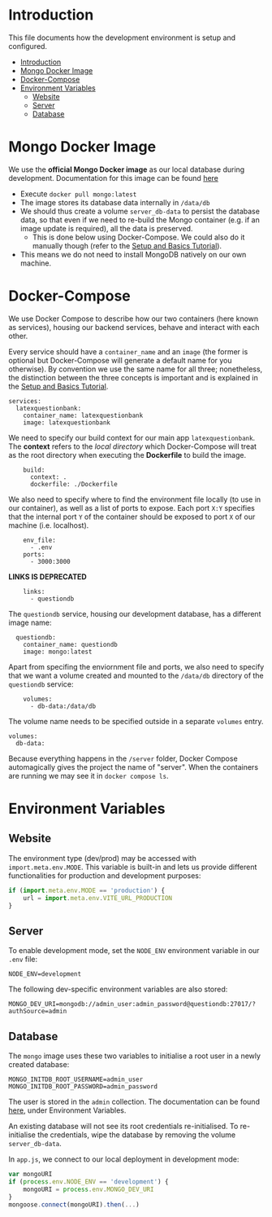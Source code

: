 # Introduction

This file documents how the development environment is setup and configured.

- [Introduction](#introduction)
- [Mongo Docker Image](#mongo-docker-image)
- [Docker-Compose](#docker-compose)
- [Environment Variables](#environment-variables)
  - [Website](#website)
  - [Server](#server)
  - [Database](#database)

# Mongo Docker Image

We use the **official Mongo Docker image** as our local database during development. Documentation for this image can be found [here](https://hub.docker.com/_/mongo)
- Execute `docker pull mongo:latest`
- The image stores its database data internally in `/data/db`
- We should thus create a volume `server_db-data` to persist the database data, so that even if we need to re-build the Mongo container (e.g. if an image update is required), all the data is preserved.
  - This is done below using Docker-Compose. We could also do it manually though (refer to the [Setup and Basics Tutorial](../Server/setup-and-basics-tutorial.md)).
- This means we do not need to install MongoDB natively on our own machine. 

# Docker-Compose

We use Docker Compose to describe how our two containers (here known as services), housing our backend services, behave and interact with each other.

Every service should have a `container_name` and an `image` (the former is optional but Docker-Compose will generate a default name for you otherwise). By convention we use the same name for all three; nonetheless, the distinction between the three concepts is important and is explained in the [Setup and Basics Tutorial](../Server/setup-and-basics-tutorial.md).
```
services:
  latexquestionbank:
    container_name: latexquestionbank
    image: latexquestionbank
```
We need to specify our build context for our main app `latexquestionbank`. The **context** refers to the *local directory* which Docker-Compose will treat as the root directory when executing the **Dockerfile** to build the image.
```
    build:
      context: .
      dockerfile: ./Dockerfile
```
We also need to specify where to find the environment file locally (to use in our container), as well as a list of ports to expose. Each port `X:Y` specifies that the internal port `Y` of the container should be exposed to port `X` of our machine (i.e. localhost).
```
    env_file:
      - .env
    ports:
      - 3000:3000
```
**LINKS IS DEPRECATED**
```
    links:
      - questiondb
```
The `questiondb` service, housing our development database, has a different image name:
```
  questiondb:
    container_name: questiondb
    image: mongo:latest
```
Apart from specifing the enviornment file and ports, we also need to specify that we want a volume created and mounted to the `/data/db` directory of the `questiondb` service:
```
    volumes:
      - db-data:/data/db
```
The volume name needs to be specified outside in a separate `volumes` entry.
```
volumes:
  db-data:
```

Because everything happens in the `/server` folder, Docker Compose automagically gives the project the name of "server". When the containers are running we may see it in `docker compose ls`.

# Environment Variables

## Website

The environment type (dev/prod) may be accessed with `import.meta.env.MODE`. This variable is built-in and lets us provide different functionalities for production and development purposes:
```js
if (import.meta.env.MODE == 'production') {
    url = import.meta.env.VITE_URL_PRODUCTION
}
```

## Server

To enable development mode, set the `NODE_ENV` environment variable in our `.env` file:
```
NODE_ENV=development
```

The following dev-specific environment variables are also stored:
```
MONGO_DEV_URI=mongodb://admin_user:admin_password@questiondb:27017/?authSource=admin
```

## Database

The `mongo` image uses these two variables to initialise a root user in a newly created database:
```
MONGO_INITDB_ROOT_USERNAME=admin_user
MONGO_INITDB_ROOT_PASSWORD=admin_password
```
The user is stored in the `admin` collection. The documentation can be found [here](https://hub.docker.com/_/mongo), under Environment Variables.

An existing database will not see its root credentials re-initialised. To re-initialise the credentials, wipe the database by removing the volume `server_db-data`.

In `app.js`, we connect to our local deployment in development mode:
```js
var mongoURI
if (process.env.NODE_ENV == 'development') {
    mongoURI = process.env.MONGO_DEV_URI
}
mongoose.connect(mongoURI).then(...)
```